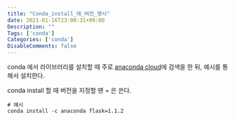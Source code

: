 ```yaml
---
title: "Conda_install_에_버전_명시"
date: 2021-01-16T23:00:31+09:00
Description: ""
Tags: ['conda']
Categories: ['conda']
DisableComments: false
---
```


conda 에서 라이브러리를 설치할 때 주로 [anaconda cloud](https://anaconda.org/)에 검색을 한 뒤,
예시를 통해서 설치한다.


conda install 할 때 버전을 지정할 떈 = 은 쓴다.
```
# 예시
conda install -c anaconda flask=1.1.2                                                                                                                                         
```
